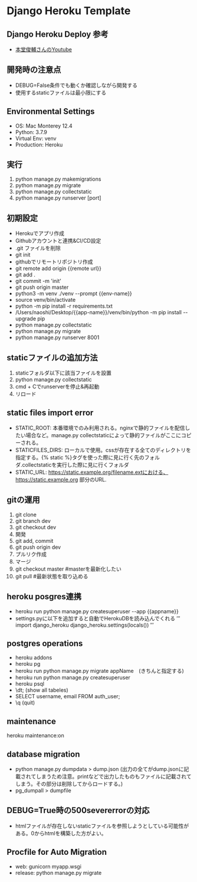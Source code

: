 # Django Heroku Template
 
## Django Heroku Deploy 参考
- [本堂俊輔さんのYoutube](https://www.youtube.com/watch?v=vV_eUbaEH2A)

## 開発時の注意点
- DEBUG=False条件でも動くか確認しながら開発する
- 使用するstaticファイルは最小限にする

## Environmental Settings
- OS: Mac Monterey 12.4
- Python: 3.7.9
- Virtual Env: venv
- Production: Heroku

## 実行
1. python manage.py makemigrations
2. python manage.py migrate
3. python manage.py collectstatic
4. python manage.py runserver [port]

## 初期設定
- Herokuでアプリ作成
- Githubアカウントと連携&CI/CD設定
- .git ファイルを削除
- git init
- githubでリモートリポジトリ作成
- git remote add origin {{remote url}}
- git add .
- git commit -m 'init'
- git push origin master
- python3 -m venv ./venv --prompt {{env-name}}
- source venv/bin/activate
- python -m pip install -r requirements.txt
- /Users/naoshi/Desktop/{{app-name}}/venv/bin/python -m pip install --upgrade pip
- python manage.py collectstatic
- python manage.py migrate
- python manage.py runserver 8001

## staticファイルの追加方法
1. staticフォルダ以下に該当ファイルを設置
2. python manage.py collectstatic
3. cmd + Cでrunserverを停止&再起動
4. リロード

## static files import error
- STATIC_ROOT: 本番環境でのみ利用される。nginxで静的ファイルを配信したい場合など。manage.py collectstaticによって静的ファイルがここにコピーされる。
- STATICFILES_DIRS: ローカルで使用。cssが存在する全てのディレクトリを指定する。{% static %}タグを使った際に見に行く先のフォルダ.collectstaticを実行した際に見に行くフォルダ
- STATIC_URL: https://static.example.org/filename.extにおける、https://static.example.org 部分のURL.

## gitの運用
1. git clone
2. git branch dev
3. git checkout dev
4. 開発
5. git add, commit
6. git push origin dev
7. プルリク作成
8. マージ
9. git checkout master #masterを最新化したい
10. git pull #最新状態を取り込める

## heroku posgres連携
- heroku run python manage.py createsuperuser --app {{appname}}
- settings.pyに以下を追加すると自動でHerokuDBを読み込んでくれる
′′′
import django_heroku
django_heroku.settings(locals())
′′′

## postgres operations
- heroku addons
- heroku pg
- heroku run python manage.py migrate appName　(きちんと指定する)
- heroku run python manage.py createsuperuser
- heroku psql
- \dt; (show all tabeles)
- SELECT username, email FROM auth_user;
- \q (quit)

## maintenance
heroku maintenance:on

## database migration
- python manage.py dumpdata > dump.json (出力の全てがdump.jsonに記載されてしまうため注意。printなどで出力したものもファイルに記載されてしまう。その部分は削除してからロードする。) 
- pg_dumpall > dumpfile

## DEBUG=True時の500severerrorの対応
- htmlファイルが存在しないstaticファイルを参照しようとしている可能性がある。0からhtmlを構築した方がよい。

## Procfile for Auto Migration
- web: gunicorn myapp.wsgi
- release: python manage.py migrate
